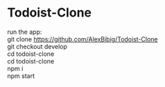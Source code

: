 # Todoist-Clone

run the app:  
git clone https://github.com/AlexBibig/Todoist-Clone  
git checkout develop  
cd todoist-clone  
cd todoist-clone  
npm i  
npm start  
